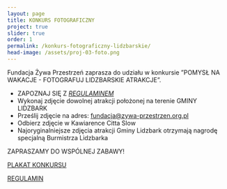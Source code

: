 ```yaml
---
layout: page
title: KONKURS FOTOGRAFICZNY
project: true
slider: true
order: 1
permalink: /konkurs-fotograficzny-lidzbarskie/
head-image: /assets/proj-03-foto.png
---
```

Fundacja Żywa Przestrzeń zaprasza do udziału w konkursie ”POMYSŁ NA WAKACJE - FOTOGRAFUJ LIDZBARSKIE ATRAKCJE”.

* ZAPOZNAJ SIĘ Z *[REGULAMINEM](assets/regulamin-konkursu-pomysł-na-wakacje-fotografuj-lidzbarskie-atrakcje.pdf)*
* Wykonaj zdjęcie dowolnej atrakcji położonej na terenie GMINY LIDZBARK
* Prześlij zdjęcie na adres: [fundacja@zywa-przestrzen.org.pl](mailto:fundacja@zywa-przestrzen.org.pl)
* Odbierz zdjęcie w Kawiarence Citta Slow
* Najoryginalniejsze zdjęcia atrakcji Gminy Lidzbark otrzymają nagrodę specjalną Burmistrza Lidzbarka

ZAPRASZAMY DO WSPÓLNEJ ZABAWY!

[PLAKAT KONKURSU](/assets/plakat-pomsl-na-wakacje-fotografuj-lidzbarskie-atrakcje.pdf)

[REGULAMIN](assets/regulamin-konkursu-pomysł-na-wakacje-fotografuj-lidzbarskie-atrakcje.pdf)